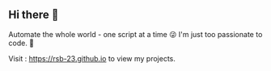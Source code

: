 ## Hi there 👋

Automate the whole world - one script at a time 😜
I'm just too passionate to code. 🤣

Visit : https://rsb-23.github.io to view my projects.
